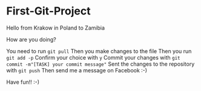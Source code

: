 # First-Git-Project

Hello from Krakow in Poland to Zamibia

How are you doing?

You need to run `git pull`
Then you make changes to the file
Then you run `git add -p`
Confirm your choice with `y`
Commit your changes with `git commit -m"[TASK] your commit message"`
Sent the changes to the repository with `git push`
Then send me a message on Facebook :-)

Have fun!! :-)
